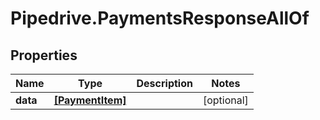 # Pipedrive.PaymentsResponseAllOf

## Properties

Name | Type | Description | Notes
------------ | ------------- | ------------- | -------------
**data** | [**[PaymentItem]**](PaymentItem.md) |  | [optional] 


